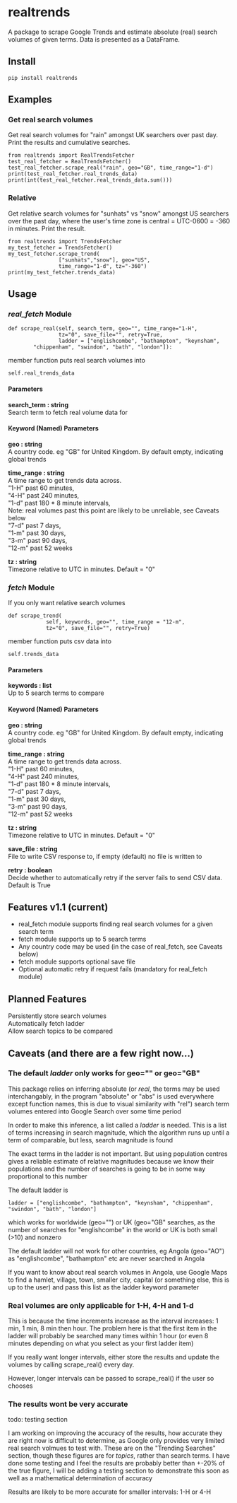 # realtrends
A package to scrape Google Trends and estimate absolute (real) search volumes
of given terms.  Data is presented as a DataFrame.

## Install
```
pip install realtrends
```

## Examples

### Get real search volumes

Get real search volumes for "rain" amongst UK searchers over past day. Print
the results and cumulative searches.
```
from realtrends import RealTrendsFetcher
test_real_fetcher = RealTrendsFetcher()
test_real_fetcher.scrape_real("rain", geo="GB", time_range="1-d")
print(test_real_fetcher.real_trends_data)
print(int(test_real_fetcher.real_trends_data.sum()))
```

### Relative

Get relative search volumes for "sunhats" vs "snow" amongst US searchers 
over the past day, where the user's time zone is central = UTC-0600 = -360 in 
minutes. Print the result.
```
from realtrends import TrendsFetcher
my_test_fetcher = TrendsFetcher()
my_test_fetcher.scrape_trend(
			    ["sunhats","snow"], geo="US",
			    time_range="1-d", tz="-360")
print(my_test_fetcher.trends_data)
```

## Usage

### *real_fetch* Module

```
def scrape_real(self, search_term, geo="", time_range="1-H",
                tz="0", save_file="", retry=True,
                ladder = ["englishcombe", "bathampton", "keynsham", 
		"chippenham", "swindon", "bath", "london"]):
```

member function puts real search volumes into

```
self.real_trends_data
```

#### Parameters
**search\_term : string** \
Search term to fetch real volume data for

#### Keyword (Named) Parameters
**geo : string** \
A country code. eg "GB" for United Kingdom. By default empty,
indicating global trends

**time\_range : string** \
A time range to get trends data across.   
"1-H" past 60 minutes,   
"4-H" past 240 minutes,   
"1-d" past 180 * 8 minute intervals,   
Note: real volumes past this point are likely to be unreliable, see Caveats 
below  
"7-d" past 7 days,   
"1-m" past 30 days,   
"3-m" past 90 days,   
"12-m" past 52 weeks  

**tz : string** \
Timezone relative to UTC in minutes. Default = "0"


### *fetch* Module

If you only want relative search volumes

```
def scrape_trend(
            self, keywords, geo="", time_range = "12-m",
            tz="0", save_file="", retry=True)
```
member function puts csv data into
```
self.trends_data
```

#### Parameters
**keywords : list** \
Up to 5 search terms to compare

#### Keyword (Named) Parameters
**geo : string** \
A country code. eg "GB" for United Kingdom. By default empty,
indicating global trends

**time\_range : string** \
A time range to get trends data across.  
"1-H" past 60 minutes,   
"4-H" past 240 minutes,   
"1-d" past 180 * 8 minute intervals,   
"7-d" past 7 days,   
"1-m" past 30 days,   
"3-m" past 90 days,   
"12-m" past 52 weeks  

**tz : string** \
Timezone relative to UTC in minutes. Default = "0"

**save\_file : string** \
File to write CSV response to, if empty (default) no
file is written to

**retry : boolean** \
Decide whether to automatically retry if the server fails
to send CSV data. Default is True

## Features v1.1 (current) 
* real\_fetch module supports finding real search volumes for a given search
  term
* fetch module supports up to 5 search terms
* Any country code may be used (in the case of real\_fetch, see Caveats below)
* fetch module supports optional save file
* Optional automatic retry if request fails (mandatory for real\_fetch module)

## Planned Features
Persistently store search volumes   
Automatically fetch ladder   
Allow search topics to be compared  

## Caveats (and there are a few right now...)

### The default *ladder* only works for geo="" or geo="GB"

This package relies on inferring absolute (or *real*, the terms may be used
interchangably, in the program "absolute" or "abs" is used everywhere except
function names, this is due to visual similarity with "rel") search term
volumes entered into Google Search over some time period

In order to make this inference, a list called a *ladder* is needed. This is a
list of terms increasing in search magnitude, which the algorithm runs up until
a term of comparable, but less, search magnitude is found 

The exact terms in the ladder is not important. But using population centres
gives a reliable estimate of relative magnitudes because we know their
populations and the number of searches is going to be in some way proportional
to this number

The default ladder is
```
ladder = ["englishcombe", "bathampton", "keynsham", "chippenham", "swindon", "bath", "london"]
```
which works for worldwide (geo="") or UK (geo="GB" searches, as the number of
searches for "englishcombe" in the world or UK is both small (>10) and nonzero 

The default ladder will not work for other countries, eg Angola (geo="AO") as
"englishcombe", "bathampton" etc are never searched in Angola

If you want to know about real search volumes in Angola, use Google Maps to
find a hamlet, village, town, smaller city, capital (or something else, this is
up to the user) and pass this list as the ladder keyword parameter

### Real volumes are only applicable for 1-H, 4-H and 1-d

This is because the time increments increase as the interval increases: 1 min,
1 min, 8 min then hour. The problem here is that the first item in the ladder
will probably be searched many times within 1 hour (or even 8 minutes depending
on what you select as your first ladder item)

If you really want longer intervals, either store the results and update the
volumes by calling scrape\_real() every day. 

However, longer intervals can be passed to scrape\_real() if the user so
chooses

### The results wont be very accurate

todo: testing section

I am working on improving the accuracy of the results, how accurate they are
right now is difficult to determine, as Google only provides very limited real
search volmues to test with. These are on the "Trending Searches" section,
though these figures are for *topics*, rather than search terms. I have done
some testing and I feel the results are probably better than +-20% of the true
figure, I will be adding a testing section to demonstrate this soon as well as
a mathematical determination of accuracy

Results are likely to be more accurate for smaller intervals: 1-H or 4-H



